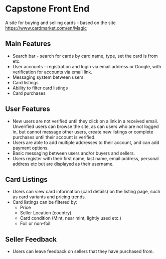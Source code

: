 
# Capstone Front End

A site for buying and selling cards - based on the site https://www.cardmarket.com/en/Magic


## Main Features

- Search bar - search for cards by card name, type, set the card is from etc.
- User accounts - registration and login via email address or Google, with verification for accounts via email link.
- Messaging system between users.
- Card listings
- Ability to filter card listings
- Card purchases

## User Features
- New users are not verified until they click on a link in a received email. Unverified users can browse the site, as can users who are not logged in, but cannot message other users, create new listings or complete purchases until their account is verified.
- Users are able to add multiple addresses to their account, and can add payment options.
- Basic messaging between users and/or buyers and sellers.
- Users register with their first name, last name, email address, personal address etc but are displayed as their username.

## Card Listings
- Users can view card information (card details) on the listing page, such as card variants and pricing trends.
- Card listings can be filtered by: 
    - Price
    - Seller Location (country)
    - Card condition (Mint, near mint, lightly used etc.)
    - Foil or non-foil

## Seller Feedback
- Users can leave feedback on sellers that they have purchased from.

